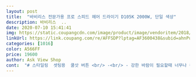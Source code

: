 ```yaml
---
layout: post 
title:  "바비리스 전문가용 프로 스피드 헤어 드라이기 D105K 2000W, 단일 색상" 
description: 바비리스  ..
date: 2020-07-10 15:41:41 
img: https://static.coupangcdn.com/image/product/image/vendoritem/2018/09/04/3336914721/04b73e06-9c78-4c56-9f95-71d18b7fbb0c.jpg 
linkUrl: https://link.coupang.com/re/AFFSDP?lptag=AF3600438&subid=ahnPublicAsk&pageKey=40624862&itemId=148742347&vendorItemId=3336914721&traceid=V0-113-8d597f4dbf484da1 
categories: [1016] 
color: A566FF 
price: 19600 
author: Ask View Shop 
cont:  "# 스타일링  셋팅용  쿨삿 버튼 <br/> -<br/> - 강한 바람이 필요할때 너무나 좋네요... <br/><br/># 타리부탁 가능 필터로 청소 편하고<br/>#2단계 풍속 조절 버튼<br/>#3단계 온도 조절 버튼<br/>#가성비갑<br/>#강한 바람으로 시간단축<br/>#드라이기바람좋고<br/>#바쁜아침에 좋고<br/>#스타일링<br/>(솔직한 후기 올리겠습니다)<br/>1.<br/> 2000W의 강력한 바람<br/>1600W Low보다 오히려 덜 시끄럽습니다.<br/><br/>1600W쓰다가 2000W써보니<br/>2.<br/> 냉풍 온풍은 물론이고 강풍 약풍 기능까지!<br/>2000W가 1600W보다 소음 큰건 당연한겁니다.<br/><br/>2000W로  1213분이 나은것 같습니다.<br/><br/>3.<br/> 뒤에 필터?부분 분리(사진 참조)<br/>4.<br/> 저의 경우 헤어에센스를 바른 후<br/>5.<br/> 넓은 고리부분<br/>●분명히 아셔야 할 점●<br/>●장점●<br/>강력한 풍량으로 머리 말리는 시간을 줄이자는 것이<br/>강풍 약풍을 사용자가 조절 할 수 있으니<br/>결국 끈을 몸체에 둘둘감아 보관하곤 했는데<br/>그리고 바비리스의 Low기능 소음은<br/>기존의 드라이어 사용시 버튼을 밀어야 하는데,<br/>기존의 드라이어는 고리 부분이 작아서 걸지 못하고<br/>긴머리가 자랑인 딸아이까지 우린<br/>긴머리라 건조시키기 오래 걸렸는데 전에쓰던 드라이기보다 훨씬 시간이 절약되는것 같아요.<br/> 풍량이 세고 머리숱이 적어서 그럴수도 있겠지만 무게가 무겁지 않아서 건조시킬때 팔아프지 않았어요.<br/> 만족합니다!<br/>긴머리인 분들은 아시겠지만 머릴 말리다보면<br/>길지 않은 머리 길이인데도 꽤 오래 지속 됩니다.<br/><br/>나중에 먼지같은것도 빼낼수 있을 것 같아 좋아요.<br/><br/>냉풍에 약풍으로 혹은 온풍에 강풍으로<br/>노즐은 힘들이지 않고도 눌러서 끼울수 있어요.<br/> 대신 툭 치기만 해도 잘빠진다는 단점도 있어요.<br/> 먼지망은 시계방향으로 돌리면 분리돼요.<br/> 처음 분리할때만 뻑뻑하게 느껴졌고 두세번째 부터는 잘분리되었어요.<br/> 설명서에 한글과 영어로 자세하게 적혀있어요.<br/><br/>느껴지지 않는 건 사실입니다.<br/><br/>늦은 시간에도 또 한동안 드라이어와 씨름을 하며<br/>드라이어 안으로 머리카락이 빨려들어가서<br/>또한 풍량을 조절할 수 없음 모를까,<br/>머리 말리는 시간이 최소 1/3 ?? 정도 줄어드는 느낌입니다.<br/><br/>머리 말리는 시간이나 상황/부위에 따라<br/>머리만 잘 말려도 스타일이 살아나는 법  <br/> -<br/> -<br/> -아주동감하네요.<br/><br/>머리말리는 시간이 늘어나곤 하던데요... <br/><br/>모발이 상할 염려없이 적절히 조절해가며<br/>바람세기는 두가지로 설정가능한데 작동시 소음은 약풍으로 했을때 요란하지 않았어요.<br/> 강풍으로 했을때는 꽤나 시끄러웠지만 바람의 세기가 꽤 강하더라구요.<br/> 냉풍을 약풍으로도 사용할수있고 강풍으로도 사용할수있어요.<br/> 이걸로 매일 쓰다가 다른 드라이기 쓰려니까 바람이 약해서 답답했어요.<br/><br/>바비리스 드라이기는 가격도 적당하고 기능도 다양한것 같아서 괜찮아 보였어요.<br/> 실제로 받아서 사용해보니 지금까지 사용했던 드라이기들과는 차이가 있었어요.<br/><br/>볼륨감 넘치고  스타일이 살아나는  드라이로 완성시키는 스타일  바람이 정말 세네요.<br/><br/>사용하는데  불편함이 없어서 너무나 좋답니다.<br/><br/>소리가 하이톤이 아니어서 생각보다 그리 크게<br/>소음 크지않다 평올리시는 분들 있는데<br/>손목에 무리 없는  정말 가벼운 무게 본사에서 고장나면  A/S및 품질 보증 동일하게 받는다고 하네요.<br/><br/>손이 미끄러워서 짜증이 났던 경험이 있었는데<br/>시간이 촉박할 경우 (성격이 급한 탓에)<br/>아이들이 아니 딸들이 머리가 길어서길어서  머리감고 말리는데 날마다<br/>엉덩이 까지 오는머리카락 진짜  한번씩  바닦에 있는것 보면 놀라게된다는것 길어서<br/>여행을 가더라도 드라이어 없으면 안되는데요,<br/>열심히 머리 길어서 기증한다고하네요.<br/>  한번도 어린시절부터 한번도  자르기 않아서<br/>열심히 찾았네요.<br/>  사람에 따라서 다르고 사용하는 사람에 따라서 다르지만<br/>온도조절은 냉풍, 중간풍, 온풍 3단계로 가능해요.<br/> 고온으로 건조하면 머리카락이 상할것 같아서 거의 냉풍으로만 건조하는 편이에요.<br/> 냉풍을 누르고 작동을 시키면 쿨버튼을 눌러도 같은 온도의 바람이 나와요.<br/> 고온으로 사용할때 쿨버튼을 누르면 온도변환이 돼요.<br/> 스타일링할때 유용할것 같아요.<br/><br/>옷핀이나 머리핀으로 머리카락 빼낸다고<br/>완전 만족이라는 제품마다 사람들이 만드는제품이라서  가끔 불량이 오는데  잘 온것 같네요.<br/><br/>우선 제가 받은 제품은  좋네요 바람도 세고  사용하는데  고장도 아직 없고<br/>윗집 아랫집분들 새벽시간에 머리 말리는 소리 때문에 시끄러우셨지요ㅠㅠ<br/>이 바비리스는 걸어 놓을수 있게 고리가 큼지막 해서<br/>이 바비리스는 뚜껑이 분리되어 머리칼도 빼내고<br/>이 아이가 머리를 감고 말리는 시간대는 대략 새벽 1시 내외... <br/>ㅠ<br/>이 제품은 살짝 누르면 되니 이것도 편하더군요.<br/><br/>이제 2000W 바비리스로  짧게 끝내겠습니다꾸벅!<br/>자취를 하게돼서 드라이기가 새로 필요했어요.<br/> 개인적으로는 자연건조를 선호하지만 뒷머리가 잘안말라서 드라이기를 사용해요.<br/> 완벽하게 말리려고 하면 전자파를 많이 쐬게 될것 같아서 속머리 위주로만 건조시켜요.<br/><br/>저 같은 악성곱슬도 강풍에 온풍으로 힘을 주니<br/>저의 최대 목표였는데 바비리스가 해결해 줬어요!<br/>전쟁아닌 전쟁을  ㅠ.<br/>ㅠ  제발 머리좀 자르자 안돼 ^^<br/>제 경험으론 예전의 1600W의 소음으로 20분보다<br/>진짜  전문가용 드라이기 라는 느낌이네요 바람도 세고 더운바람과  찬바람 따로 분리되서<br/>집에서 보통 드라이기 사용하면 바람이 약하면 진짜 불편하네요.<br/><br/>집에서 사용하던 드라이기들 보면 어느정도 사용하면 바람이 약해지는것 같아요.<br/>  그래서 고민하다가 이곳저것에서<br/>척 걸어놓을수 있어 편리합니다.<br/><br/>치렁치렁 긴 머리 딸을 위한 드라이어입니다.<br/><br/>타는 냄새도 나고 해서 울 딸의 경우<br/>탈모로 고민하는 남편과 악성곱슬인 저와<br/>풍량이 2000W로 세다보니 강풍(High)으로<br/>프로스피드 2000w 전문가용 드라이기 랍니다.<br/><br/>하.<br/>지.<br/>만!<br/>한번씩 고장나면 수리 하는데 그것은 좋네요.<br/> ^^<br/>할 경우 그만큼 소음도 큽니다.<br/><br/>" 
---
```

